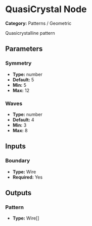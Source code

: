 
# QuasiCrystal Node

**Category:** Patterns / Geometric

Quasicrystalline pattern

## Parameters


### Symmetry
- **Type:** number
- **Default:** 5
- **Min:** 5
- **Max:** 12



### Waves
- **Type:** number
- **Default:** 4
- **Min:** 3
- **Max:** 8



## Inputs


### Boundary
- **Type:** Wire
- **Required:** Yes



## Outputs


### Pattern
- **Type:** Wire[]




